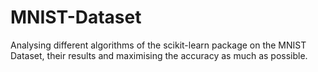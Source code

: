 # MNIST-Dataset
Analysing different algorithms of the scikit-learn package on the MNIST Dataset, their results and maximising the accuracy as much as possible.
